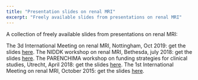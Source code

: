 ```yaml
---
title: "Presentation slides on renal MRI"
excerpt: "Freely available slides from presentations on renal MRI"
---
```


A collection of freely available slides from presentations on renal MRI:


The 3d International Meeting on renal MRI, Nottingham, Oct 2019: get the slides [here](https://www.nottingham.ac.uk/research/groups/spmic/research/uk-renal-imaging-network/3rd-renal-symposium/programme.aspx).
The NIDDK workshop on renal MRI, Bethesda, july 2018: get the slides [here](https://www.niddk.nih.gov/news/meetings-workshops/2018/renal-imaging-workshop?agenda).
The PARENCHIMA workshop on funding strategies for clinical studies, Utrecht, April 2018: get the slides [here]().
The 1st International Meeting on renal MRI, October 2015: get the slides [here](https://sites.google.com/site/renalmriworkshop/program?authuser=0).